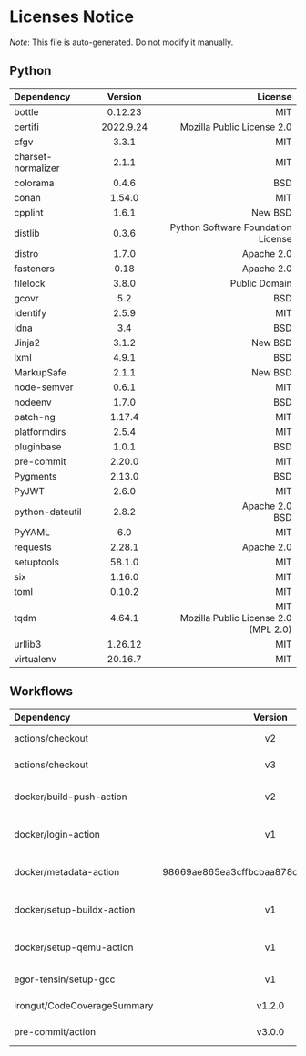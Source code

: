 # Licenses Notice
*Note*: This file is auto-generated. Do not modify it manually.
## Python
| Dependency | Version | License |
|:-----------|:-------:|--------:|
|bottle|0.12.23|MIT|
|certifi|2022.9.24|Mozilla Public License 2.0|
|cfgv|3.3.1|MIT|
|charset-normalizer|2.1.1|MIT|
|colorama|0.4.6|BSD|
|conan|1.54.0|MIT|
|cpplint|1.6.1|New BSD|
|distlib|0.3.6|Python Software Foundation License|
|distro|1.7.0|Apache 2.0|
|fasteners|0.18|Apache 2.0|
|filelock|3.8.0|Public Domain|
|gcovr|5.2|BSD|
|identify|2.5.9|MIT|
|idna|3.4|BSD|
|Jinja2|3.1.2|New BSD|
|lxml|4.9.1|BSD|
|MarkupSafe|2.1.1|New BSD|
|node-semver|0.6.1|MIT|
|nodeenv|1.7.0|BSD|
|patch-ng|1.17.4|MIT|
|platformdirs|2.5.4|MIT|
|pluginbase|1.0.1|BSD|
|pre-commit|2.20.0|MIT|
|Pygments|2.13.0|BSD|
|PyJWT|2.6.0|MIT|
|python-dateutil|2.8.2|Apache 2.0<br/>BSD|
|PyYAML|6.0|MIT|
|requests|2.28.1|Apache 2.0|
|setuptools|58.1.0|MIT|
|six|1.16.0|MIT|
|toml|0.10.2|MIT|
|tqdm|4.64.1|MIT<br/>Mozilla Public License 2.0 (MPL 2.0)|
|urllib3|1.26.12|MIT|
|virtualenv|20.16.7|MIT|
## Workflows
| Dependency | Version | License |
|:-----------|:-------:|--------:|
|actions/checkout|v2|MIT License|
|actions/checkout|v3|MIT License|
|docker/build-push-action|v2|Apache License 2.0|
|docker/login-action|v1|Apache License 2.0|
|docker/metadata-action|98669ae865ea3cffbcbaa878cf57c20bbf1c6c38|Apache License 2.0|
|docker/setup-buildx-action|v1|Apache License 2.0|
|docker/setup-qemu-action|v1|Apache License 2.0|
|egor-tensin/setup-gcc|v1|MIT License|
|irongut/CodeCoverageSummary|v1.2.0|MIT License|
|pre-commit/action|v3.0.0|MIT License|
